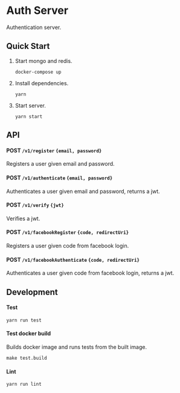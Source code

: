 # Auth Server

Authentication server.

## Quick Start

1. Start mongo and redis.

	```
	docker-compose up
	```

2. Install dependencies.

	```
	yarn
	```
	
3. Start server.

	```
	yarn start
	```

## API

#### POST `/v1/register` `{email, password}`

Registers a user given email and password.

#### POST `/v1/authenticate` `{email, password}`

Authenticates a user given email and password, returns a jwt.

#### POST `/v1/verify` `{jwt}`

Verifies a jwt.

#### POST `/v1/facebookRegister` `{code, redirectUri}`

Registers a user given code from facebook login.

#### POST `/v1/facebookAuthenticate` `{code, redirectUri}`

Authenticates a user given code from facebook login, returns a jwt.

## Development

#### Test

```
yarn run test
```

#### Test docker build

Builds docker image and runs tests from the built image.

```
make test.build
```

#### Lint

```
yarn run lint
```